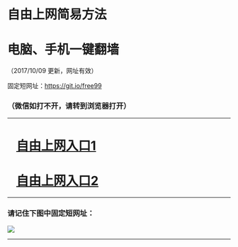 ﻿# 自由上网简易方法

# 电脑、手机一键翻墙

（2017/10/09 更新，网址有效）

固定短网址：https://git.io/free99

### （微信如打不开，请转到浏览器打开）


***





# &nbsp;&nbsp; <a href="http://ft434320696.fwq-tz-1001.info/fwqtz01.html?t=10090018509 " target="_blank">自由上网入口1</a>
# &nbsp;&nbsp; <a href="http://ft174781303.fwq-tz-1002.info/fwqtz02.html?t=100900116656 " target="_blank">自由上网入口2</a>
***

### 请记住下图中固定短网址：

<img src="https://s3-us-west-2.amazonaws.com/fwq-1001/yjfq-20170905okok.png" /> 


***

